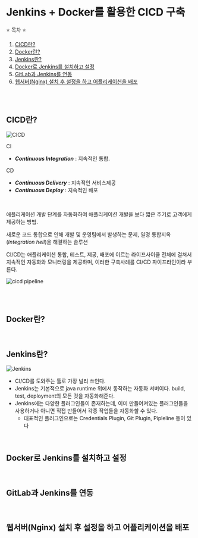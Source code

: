 # Jenkins + Docker를 활용한 CICD 구축

⭐ 목차 ⭐
1. [CICD란?](#cicd란)
2. [Docker란?](#docker란)
3. [Jenkins란?](#jenkins란)
4. [Docker로 Jenkins를 설치하고 설정](#docker로-jenkins를-설치하고-설정)
5. [GitLab과 Jenkins를 연동](#gitlab과-jenkins를-연동)
6. [웹서버(Nginx) 설치 후 설정을 하고 어플리케이션을 배포](#웹서버nginx-설치-후-설정을-하고-어플리케이션을-배포)

<br/><br/>

## CICD란?
![CICD](https://user-images.githubusercontent.com/45352173/152572489-36576f96-8ef6-420c-ae2b-3412fccf8c45.png)

CI
- ***Continuous Integration*** : 지속적인 통합.

CD
- ***Continuous Delivery*** : 지속적인 서비스제공
- ***Continuous Deploy*** : 지속적인 배포

<br/>

애플리케이션 개발 단계를 자동화하여 애플리케이션 개발을 보다 짧은 주기로 고객에게 제공하는 방법.

새로운 코드 통합으로 인해 개발 및 운영팀에서 발생하는 문제, 일명 통합지옥(*Integration hell*)을 해결하는 솔루션

CI/CD는 애플리케이션 통합, 테스트, 제공, 배포에 이르는 라이프사이클 전체에 걸쳐서 지속적인 자동화와 모니터링을 제공하며, 이러한 구축사례를 CI/CD 파이프라인이라 부른다.

![cicd pipeline](https://user-images.githubusercontent.com/45352173/152574215-e81c359c-3ca9-43fa-ad4c-e00d67d87b86.png)

<br/><br/>

## Docker란?

<br/>

## Jenkins란?
![Jenkins](https://user-images.githubusercontent.com/45352173/152574709-88401df8-cee0-4517-ba16-2bca4556e0e6.png)

- CI/CD를 도와주는 툴로 가장 널리 쓰인다.
- Jenkins는 기본적으로 java runtime 위에서 동작하는 자동화 서버이다. build, test, deployment의 모든 것을 자동화해준다.
- Jenkins에는 다양한 플러그인들이 존재하는데, 이미 만들어져있는 플러그인들을 사용하거나 아니면 직접 만들어서 각종 작업들을 자동화할 수 있다.
  - 대표적인 플러그인으로는 Credentials Plugin, Git Plugin, Pipleline 등이 있다

<br/>

## Docker로 Jenkins를 설치하고 설정

<br/>

## GitLab과 Jenkins를 연동

<br/>

## 웹서버(Nginx) 설치 후 설정을 하고 어플리케이션을 배포

<br/>
